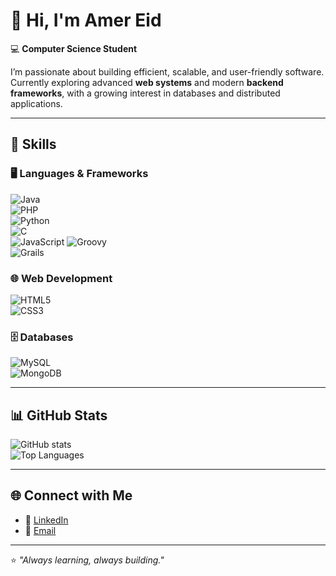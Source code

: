 # 👋 Hi, I'm Amer Eid  

💻 **Computer Science Student**  

I’m passionate about building efficient, scalable, and user-friendly software.  
Currently exploring advanced **web systems** and modern **backend frameworks**, with a growing interest in databases and distributed applications.  

---

## 🚀 Skills  

### 🖥️ Languages & Frameworks  
![Java](https://img.shields.io/badge/Java-ED8B00?style=for-the-badge&logo=java&logoColor=white)  
![PHP](https://img.shields.io/badge/PHP-777BB4?style=for-the-badge&logo=php&logoColor=white)  
![Python](https://img.shields.io/badge/Python-3776AB?style=for-the-badge&logo=python&logoColor=white)  
![C](https://img.shields.io/badge/C-00599C?style=for-the-badge&logo=c&logoColor=white)  
![JavaScript](https://img.shields.io/badge/JavaScript-F7DF1E?style=for-the-badge&logo=javascript&logoColor=black)
![Groovy](https://img.shields.io/badge/Groovy-4298B8?style=for-the-badge&logo=apachegroovy&logoColor=white)  
![Grails](https://img.shields.io/badge/Grails-47848F?style=for-the-badge&logo=grails&logoColor=white)  

### 🌐 Web Development  
![HTML5](https://img.shields.io/badge/HTML5-E34F26?style=for-the-badge&logo=html5&logoColor=white)  
![CSS3](https://img.shields.io/badge/CSS3-1572B6?style=for-the-badge&logo=css3&logoColor=white)  

### 🗄️ Databases  
![MySQL](https://img.shields.io/badge/MySQL-4479A1?style=for-the-badge&logo=mysql&logoColor=white)  
![MongoDB](https://img.shields.io/badge/MongoDB-4EA94B?style=for-the-badge&logo=mongodb&logoColor=white)  

---

## 📊 GitHub Stats  

![GitHub stats](https://github-readme-stats.vercel.app/api?username=Amer-Eid12&show_icons=true&theme=radical)  
![Top Languages](https://github-readme-stats.vercel.app/api/top-langs/?username=Amer-Eid12&layout=compact&theme=radical)  

---

## 🌐 Connect with Me  

- 💼 [LinkedIn](https://www.linkedin.com/in/amer-eid12)  
- 📧 [Email](mailto:amereid666@gmail.com)  

---
⭐️ _"Always learning, always building."_  
